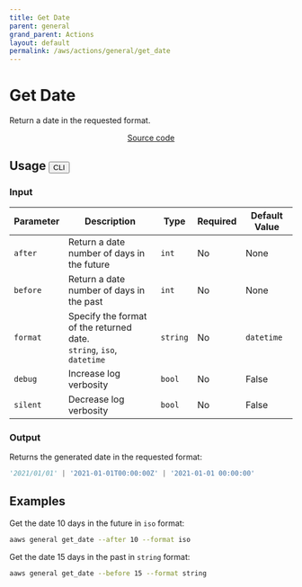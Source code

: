 ```yaml
---
title: Get Date
parent: general
grand_parent: Actions
layout: default
permalink: /aws/actions/general/get_date
---
```


# Get Date

Return a date in the requested format.<br/>

<p align="center">
   <a href="https://github.com/avtomat-hub/avtomat-aws/tree/main/avtomat_aws/general/get_date.py">Source code</a>
</p>

## Usage <button id="toggleButton" class="btn fs-3" onclick="toggleTables()">CLI</button>

### Input

| Parameter | Description                                                                | Type     | Required | Default Value |
|-----------|----------------------------------------------------------------------------|----------|----------|---------------|
| `after`   | Return a date number of days in the future                                 | `int`    | No       | None          |
| `before`  | Return a date number of days in the past                                   | `int`    | No       | None          |
| `format`  | Specify the format of the returned date. <br/> `string`, `iso`, `datetime` | `string` | No       | `datetime`    |
| `debug`   | Increase log verbosity                                                     | `bool`   | No       | False         |
| `silent`  | Decrease log verbosity                                                     | `bool`   | No       | False         |

### Output

Returns the generated date in the requested format:

```python
'2021/01/01' | '2021-01-01T00:00:00Z' | '2021-01-01 00:00:00'
```

<div markdown="1" id="cli" style="display: block;">

## Examples

Get the date 10 days in the future in `iso` format:

```bash
aaws general get_date --after 10 --format iso
```

Get the date 15 days in the past in `string` format:

```bash
aaws general get_date --before 15 --format string
```

</div>

<div markdown="1" id="prog" style="display: none;">

## Examples

Get the date 10 days in the future in `iso` format:

```python
from avtomat_aws import general

response = general.get_date(after=10, format='iso')
```

Get the date 15 days in the past in `string` format:

```python
from avtomat_aws import general

response = general.get_date(before=15, format='string')
```

</div>

<script>
  function toggleTables() {
    var cli = document.getElementById("cli");
    var prog = document.getElementById("prog");
    var toggleButton = document.getElementById("toggleButton");
    if (cli.style.display === "none") {
      cli.style.display = "block";
      prog.style.display = "none";
      toggleButton.innerHTML = "CLI";
    } else {
      cli.style.display = "none";
      prog.style.display = "block";
      toggleButton.innerHTML = "Programmatic";
    } 
  }
</script>
